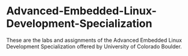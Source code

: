 # Advanced-Embedded-Linux-Development-Specialization
These are the labs and assignments of the Advanced Embedded Linux Development Specialization offered by University of Colorado Boulder.
